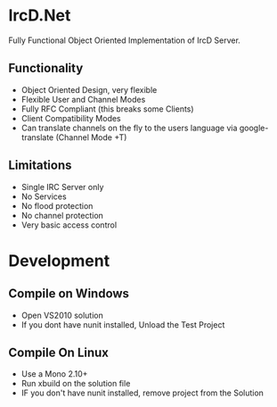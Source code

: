 IrcD.Net
========

Fully Functional Object Oriented Implementation of IrcD Server.



Functionality
-------------

* Object Oriented Design, very flexible
* Flexible User and Channel Modes
* Fully RFC Compliant (this breaks some Clients)
* Client Compatibility Modes
* Can translate channels on the fly to the users language via google-translate (Channel Mode +T)

Limitations
-------------

* Single IRC Server only
* No Services
* No flood protection
* No channel protection
* Very basic access control


Development
===========

Compile on Windows
------------------

* Open VS2010 solution
* If you dont have nunit installed, Unload the Test Project

Compile On Linux
---------------

* Use a Mono 2.10+
* Run xbuild on the solution file
* IF you don't have nunit installed, remove project from the Solution

